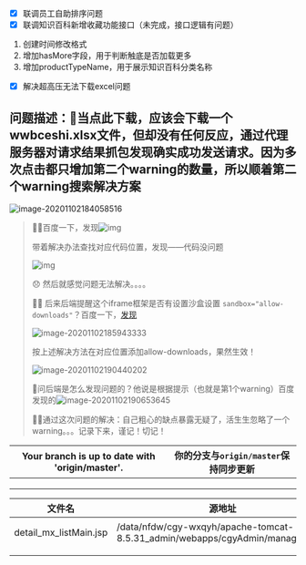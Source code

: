 - [x] 联调员工自助排序问题
- [x] 联调知识百科新增收藏功能接口（未完成，接口逻辑有问题）

1. 创建时间修改格式
2. 增加hasMore字段，用于判断触底是否加载更多
3. 增加productTypeName，用于展示知识百科分类名称

- [x] 解决超高压无法下载excel问题

## 问题描述：:thinking:当点此下载，应该会下载一个wwbceshi.xlsx文件，但却没有任何反应，通过代理服务器对请求结果抓包发现确实成功发送请求。因为多次点击都只增加第二个warning的数量，所以顺着第二个warning搜索解决方案

![image-20201102184058516](C:\Users\admin\AppData\Roaming\Typora\typora-user-images\image-20201102184058516.png)

>  :bowing_woman:百度一下，发现![img](file:///C:/Users/admin/Documents/WXWork/1688851883866224/Cache/Image/2020-11/企业微信截图_1604296218859.png)
>
> 带着解决办法查找对应代码位置，发现——代码没问题
>
> ![img](file:///C:/Users/admin/Documents/WXWork/1688851883866224/Cache/Image/2020-11/企业微信截图_1604296648726.png)
>
> :disappointed: 然后就感觉问题无法解决。。。。
>
> :bowing_woman: 后来后端提醒这个iframe框架是否有设置沙盒设置 `sandbox="allow-downloads"`？百度一下，[发现](https://blog.csdn.net/tiwolf/article/details/108100151)
>
> ![image-20201102185943333](C:\Users\admin\AppData\Roaming\Typora\typora-user-images\image-20201102185943333.png)
>
> 按上述解决方法在对应位置添加allow-downloads，果然生效！
>
> ![image-20201102190440202](C:\Users\admin\AppData\Roaming\Typora\typora-user-images\image-20201102190440202.png)
>
> :thinking:问后端是怎么发现问题的？他说是根据提示（也就是第1个warning）百度发现的![image-20201102190653645](C:\Users\admin\AppData\Roaming\Typora\typora-user-images\image-20201102190653645.png)
>
> :bowing_woman:通过这次问题的解决：自己粗心的缺点暴露无疑了，活生生忽略了一个warning。。。记录下来，谨记！切记！

| Your branch is up to date with 'origin/master'. | 你的分支与`origin/master`保持同步更新 |
| ----------------------------------------------- | ------------------------------------- |
|                                                 |                                       |
|                                                 |                                       |
|                                                 |                                       |



| 文件名                 | 源地址                                                       | 备份地址                                 |
| ---------------------- | ------------------------------------------------------------ | ---------------------------------------- |
| detail_mx_listMain.jsp | /data/nfdw/cgy-wxqyh/apache-tomcat-8.5.31_admin/webapps/cgyAdmin/manager/form | C:\Users\admin\Desktop\xx\保存超高压页面 |
|                        |                                                              |                                          |
|                        |                                                              |                                          |


